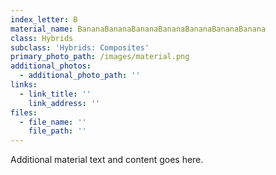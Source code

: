 ```yaml
---
index_letter: B
material_name: BananaBananaBananaBananaBananaBananaBanana
class: Hybrids
subclass: 'Hybrids: Composites'
primary_photo_path: /images/material.png
additional_photos:
  - additional_photo_path: ''
links:
  - link_title: ''
    link_address: ''
files:
  - file_name: ''
    file_path: ''
---
```


Additional material text and content goes here.